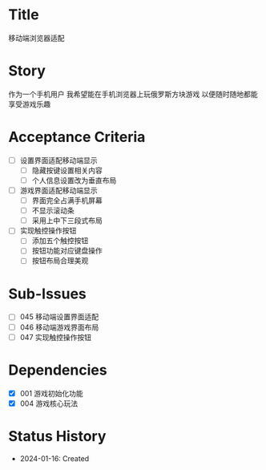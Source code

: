 # Title
移动端浏览器适配

# Story
作为一个手机用户
我希望能在手机浏览器上玩俄罗斯方块游戏
以便随时随地都能享受游戏乐趣

# Acceptance Criteria
- [ ] 设置界面适配移动端显示
  - [ ] 隐藏按键设置相关内容
  - [ ] 个人信息设置改为垂直布局
- [ ] 游戏界面适配移动端显示
  - [ ] 界面完全占满手机屏幕
  - [ ] 不显示滚动条
  - [ ] 采用上中下三段式布局
- [ ] 实现触控操作按钮
  - [ ] 添加五个触控按钮
  - [ ] 按钮功能对应键盘操作
  - [ ] 按钮布局合理美观

# Sub-Issues
- [ ] 045 移动端设置界面适配
- [ ] 046 移动端游戏界面布局
- [ ] 047 实现触控操作按钮

# Dependencies
- [x] 001 游戏初始化功能
- [x] 004 游戏核心玩法

# Status History
- 2024-01-16: Created
